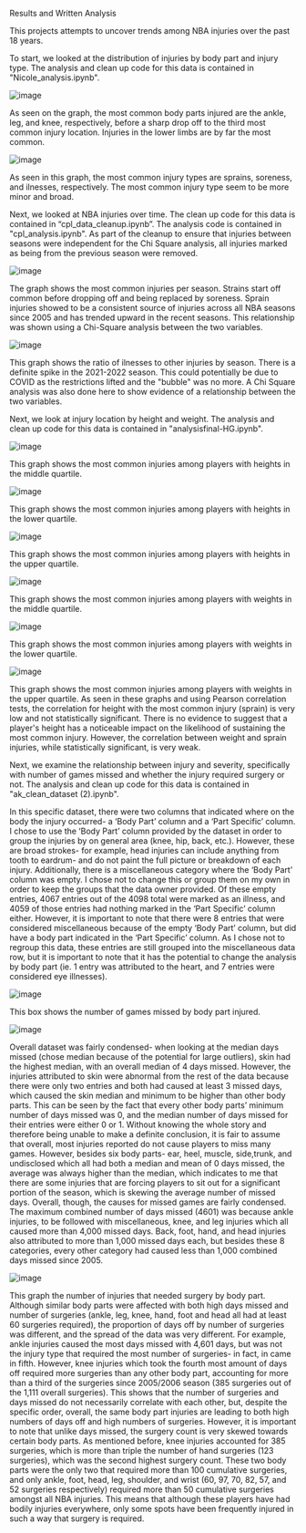 Results and Written Analysis

This projects attempts to uncover trends among NBA injuries over the past 18 years. 

To start, we looked at the distribution of injuries by body part and injury type. The analysis and clean up code for this data is contained in "Nicole_analysis.ipynb".

![image](https://github.com/anisha-kishore/Project-1/assets/154575922/93694a7f-5b67-425f-af83-aeceb9908667)

As seen on the graph, the most common body parts injured are the ankle, leg, and 
knee, respectively, before a sharp drop off to the third most common injury location. 
Injuries in the lower limbs are by far the most common.

![image](https://github.com/anisha-kishore/Project-1/assets/154575922/91874070-96c8-414d-8034-7c2291560c61)

As seen in this graph, the most common injury types are sprains, soreness, and
ilnesses, respectively. The most common injury type seem to be more minor and broad.

Next, we looked at NBA injuries over time. The clean up code for this data is contained in “cpl_data_cleanup.ipynb”. The analysis code is contained in "cpl_analysis.ipynb". As part of the cleanup to ensure that injuries between seasons were independent for the Chi Square analysis, all injuries marked as being from the previous season were removed.

![image](https://github.com/anisha-kishore/Project-1/assets/154575922/ce422464-25b0-43a2-ada1-e209c66fea55)

The graph shows the most common injuries per season. Strains start off common before dropping off and being replaced by soreness.
Sprain injuries showed to be a consistent source of injuries across all NBA seasons since 2005 and has trended upward in the recent seasons. This relationship was shown using a Chi-Square analysis between the two variables.

![image](https://github.com/anisha-kishore/Project-1/assets/154575922/5ace8d53-b4d4-4e0c-8e44-141046f2f113)

This graph shows the ratio of ilnesses to other injuries by season. There is a definite spike in the 2021-2022 season. 
This could potentially be due to COVID as the restrictions lifted and the "bubble" was no more. A Chi Square analysis was also done here to show evidence of a relationship between the two variables. 

Next, we look at injury location by height and weight. The analysis and clean up code for this data is contained in "analysisfinal-HG.ipynb".

![image](https://github.com/anisha-kishore/Project-1/assets/154575922/6aba0782-9286-4cb7-af62-b6e0955d5109)

This graph shows the most common injuries among players with heights in the middle quartile.

![image](https://github.com/anisha-kishore/Project-1/assets/154575922/c73069e2-aea2-46e3-a6ca-422fb608186d)

This graph shows the most common injuries among players with heights in the lower quartile.

![image](https://github.com/anisha-kishore/Project-1/assets/154575922/044662a3-27cb-49fd-9c9d-7dbff910d759)

This graph shows the most common injuries among players with heights in the upper quartile.

![image](https://github.com/anisha-kishore/Project-1/assets/154575922/cd2b3f6e-eabc-4fed-aba3-a17e9e5ddd61)

This graph shows the most common injuries among players with weights in the middle quartile.

![image](https://github.com/anisha-kishore/Project-1/assets/154575922/89d937b4-8827-435a-b598-a7128d3f8fe3)

This graph shows the most common injuries among players with weights in the lower quartile.

![image](https://github.com/anisha-kishore/Project-1/assets/154575922/64a17535-d36d-42de-9070-3c731e4a5e6a)

This graph shows the most common injuries among players with weights in the upper quartile. As seen in these graphs and using Pearson correlation tests, the correlation for height with the most common injury (sprain) is very low and not statistically significant. There is no evidence to suggest that a player's height has a noticeable impact on the likelihood of sustaining the most common injury. However, the correlation between weight and sprain injuries, while statistically significant, is very weak.

Next, we examine the relationship between injury and severity, specifically with number of games missed and whether the injury required surgery or not. The analysis and clean up code for this data is contained in "ak_clean_dataset (2).ipynb". 

In this specific dataset, there were two columns that indicated where on the body the injury occurred- a ‘Body Part’ column and a ‘Part Specific’ column. I chose to use the ‘Body Part’ column provided by the dataset in order to group the injuries by on general area (knee, hip, back, etc.). However, these are broad strokes- for example, head injuries can include anything from tooth to eardrum- and do not paint the full picture or breakdown of each injury. Additionally, there is a miscellaneous category where the ‘Body Part’ column was empty. I chose not to change this or group them on my own in order to keep the groups that the data owner provided. Of these empty entries, 4067 entries out of the 4098 total were marked as an illness, and 4059 of those entries had nothing marked in the ‘Part Specific’ column either. However, it is important to note that there were 8 entries that were considered miscellaneous because of the empty ‘Body Part’ column, but did have a body part indicated in the ‘Part Specific’ column. As I chose not to regroup this data, these entries are still grouped into the miscellaneous data row, but it is important to note that it has the potential to change the analysis by body part (ie. 1 entry was attributed to the heart, and 7 entries were considered eye illnesses).

![image](https://github.com/anisha-kishore/Project-1/assets/154575922/a5d5bdc3-cae9-4ee6-bfc1-f1adc10c8f77)

This box shows the number of games missed by body part injured. 

![image](https://github.com/anisha-kishore/Project-1/assets/154575922/bd15dde2-3811-4bd7-91ed-e29103e3acef)

Overall dataset was fairly condensed- when looking at the median days missed (chose median because of the potential for large outliers), skin had the highest median, with an overall median of 4 days missed. However, the injuries attributed to skin were abnormal from the rest of the data because there were only two entries and both had caused at least 3 missed days, which caused the skin median and minimum to be higher than other body parts. This can be seen by the fact that every other body parts’ minimum number of days missed was 0, and the median number of days missed for their entries were either 0 or 1. Without knowing the whole story and therefore being unable to make a definite conclusion, it is fair to assume that overall, most injuries reported do not cause players to miss many games. However, besides six body parts- ear, heel, muscle, side,trunk, and undisclosed which all had both a median and mean of 0 days missed, the average was always higher than the median, which indicates to me that there are some injuries that are forcing players to sit out for a significant portion of the season, which is skewing the average number of missed days. Overall, though, the causes for missed games are fairly condensed. The maximum combined number of days missed (4601) was because ankle injuries, to be followed with miscellaneous, knee, and leg injuries which all caused more than 4,000 missed days. Back, foot, hand, and head injuries also attributed to more than 1,000 missed days each, but besides these 8 categories, every other category had caused less than 1,000 combined days missed since 2005.

![image](https://github.com/anisha-kishore/Project-1/assets/154575922/8a54bd0e-3698-4db7-88a7-718af84fb3c1)

This graph the number of injuries that needed surgery by body part. Although similar body parts were affected with both high days missed and number of surgeries (ankle, leg, knee, hand, foot and head all had at least 60 surgeries required), the proportion of days off by number of surgeries was different, and the spread of the data was very different.  For example, ankle injuries caused the most days missed with 4,601 days, but was not the injury type that required the most number of surgeries- in fact, in came in fifth. However, knee injuries which took the fourth most amount of days off required more surgeries than any other body part, accounting for more than a third of the surgeries since 2005/2006 season (385 surgeries out of the 1,111 overall surgeries). This shows that the number of surgeries and days missed do not necessarily correlate with each other, but, despite the specific order, overall, the same body part injuries are leading to both high numbers of days off and high numbers of surgeries. However, it is important to note that unlike days missed, the surgery count is very skewed towards certain body parts. As mentioned before, knee injuries accounted for 385 surgeries, which is more than triple the number of hand surgeries (123 surgeries), which was the second highest surgery count. These two body parts were the only two that required more than 100 cumulative surgeries, and only ankle, foot, head, leg, shoulder, and wrist (60, 97, 70, 82, 57, and 52 surgeries respectively) required more than 50 cumulative surgeries amongst all NBA injuries. This means that although these players have had bodily injuries everywhere, only some spots have been frequently injured in such a way that surgery is required.

